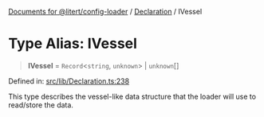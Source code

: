 [Documents for @litert/config-loader](../../index.md) / [Declaration](../index.md) / IVessel

# Type Alias: IVessel

> **IVessel** = `Record`\<`string`, `unknown`\> \| `unknown`[]

Defined in: [src/lib/Declaration.ts:238](https://github.com/litert/config-loader.js/blob/master/src/lib/Declaration.ts#L238)

This type describes the vessel-like data structure that the loader will use to read/store the data.
